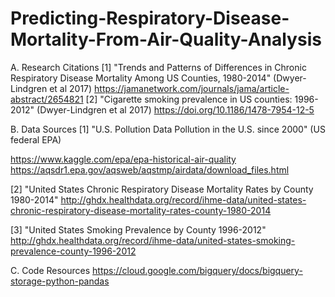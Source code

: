 # Predicting-Respiratory-Disease-Mortality-From-Air-Quality-Analysis

A. Research Citations
[1] "Trends and Patterns of Differences in Chronic Respiratory Disease Mortality Among US Counties, 1980-2014" (Dwyer-Lindgren et al 2017) https://jamanetwork.com/journals/jama/article-abstract/2654821
[2] "Cigarette smoking prevalence in US counties: 1996-2012" (Dwyer-Lindgren et al 2017) https://doi.org/10.1186/1478-7954-12-5

B. Data Sources
[1] "U.S. Pollution Data Pollution in the U.S. since 2000" (US federal EPA)

https://www.kaggle.com/epa/epa-historical-air-quality
https://aqsdr1.epa.gov/aqsweb/aqstmp/airdata/download_files.html

[2] "United States Chronic Respiratory Disease Mortality Rates by County 1980-2014"
http://ghdx.healthdata.org/record/ihme-data/united-states-chronic-respiratory-disease-mortality-rates-county-1980-2014

[3] "United States Smoking Prevalence by County 1996-2012"
http://ghdx.healthdata.org/record/ihme-data/united-states-smoking-prevalence-county-1996-2012

C. Code Resources
https://cloud.google.com/bigquery/docs/bigquery-storage-python-pandas
